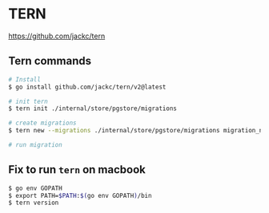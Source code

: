 # TERN

https://github.com/jackc/tern

## Tern commands

```bash
# Install
$ go install github.com/jackc/tern/v2@latest

# init tern
$ tern init ./internal/store/pgstore/migrations

# create migrations
$ tern new --migrations ./internal/store/pgstore/migrations migration_name

# run migration

```

## Fix to run `tern` on macbook

```bash
$ go env GOPATH
$ export PATH=$PATH:$(go env GOPATH)/bin
$ tern version
```
